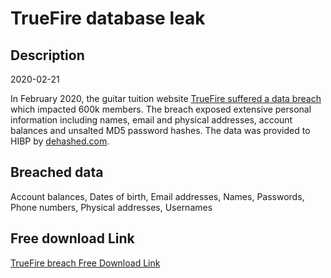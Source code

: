 # TrueFire database leak

## Description

2020-02-21

In February 2020, the guitar tuition website <a href="https://guitar.com/news/industry-news/truefire-data-breach/" target="_blank" rel="noopener">TrueFire suffered a data breach</a> which impacted 600k members. The breach exposed extensive personal information including names, email and physical addresses, account balances and unsalted MD5 password hashes. The data was provided to HIBP by <a href="https://dehashed.com/" target="_blank" rel="noopener">dehashed.com</a>.

## Breached data

Account balances, Dates of birth, Email addresses, Names, Passwords, Phone numbers, Physical addresses, Usernames

## Free download Link

[TrueFire breach Free Download Link](https://link-to.net/1229997/680.3283976632317/dynamic/?r=aHR0cHM6Ly93d3cubWVkaWFmaXJlLmNvbS92aWV3L2g3bTI4UlFpaFVPcjJrRy90cnVlZmlyZS5jb20vZmlsZQ==)
